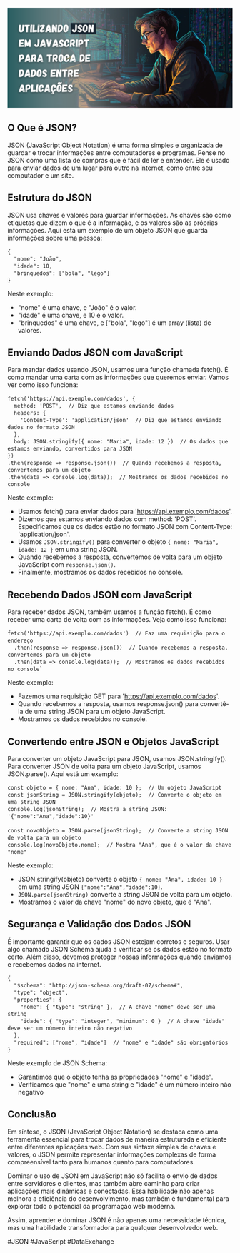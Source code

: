 <a href=""><img src="./Como Utilizar JSON para Troca de Dados entre Aplicações.png" alt="DIO - course"></a>

## O Que é JSON?
JSON (JavaScript Object Notation) é uma forma simples e organizada de guardar e trocar informações entre computadores e programas. Pense no JSON como uma lista de compras que é fácil de ler e entender. Ele é usado para enviar dados de um lugar para outro na internet, como entre seu computador e um site.

## Estrutura do JSON
JSON usa chaves e valores para guardar informações. As chaves são como etiquetas que dizem o que é a informação, e os valores são as próprias informações. Aqui está um exemplo de um objeto JSON que guarda informações sobre uma pessoa:

```
{
  "nome": "João",
  "idade": 10,
  "brinquedos": ["bola", "lego"]
}
```

Neste exemplo:

- "nome" é uma chave, e "João" é o valor.
- "idade" é uma chave, e 10 é o valor.
- "brinquedos" é uma chave, e ["bola", "lego"] é um array (lista) de valores.

## Enviando Dados JSON com JavaScript
Para mandar dados usando JSON, usamos uma função chamada fetch(). É como mandar uma carta com as informações que queremos enviar. Vamos ver como isso funciona:

```
fetch('https://api.exemplo.com/dados', {
  method: 'POST',  // Diz que estamos enviando dados
  headers: {
    'Content-Type': 'application/json'  // Diz que estamos enviando dados no formato JSON
  },
  body: JSON.stringify({ nome: "Maria", idade: 12 })  // Os dados que estamos enviando, convertidos para JSON
})
.then(response => response.json())  // Quando recebemos a resposta, convertemos para um objeto
.then(data => console.log(data));  // Mostramos os dados recebidos no console
```

Neste exemplo:

- Usamos fetch() para enviar dados para 'https://api.exemplo.com/dados'.
- Dizemos que estamos enviando dados com method: 'POST'.
Especificamos que os dados estão no formato JSON com Content-Type: 'application/json'.
- Usamos ```JSON.stringify()``` para converter o objeto ```{ nome: "Maria", idade: 12 }``` em uma string JSON.
- Quando recebemos a resposta, convertemos de volta para um objeto JavaScript com ```response.json()```.
- Finalmente, mostramos os dados recebidos no console.

## Recebendo Dados JSON com JavaScript
Para receber dados JSON, também usamos a função fetch(). É como receber uma carta de volta com as informações. Veja como isso funciona:
```
fetch('https://api.exemplo.com/dados')  // Faz uma requisição para o endereço
  .then(response => response.json())  // Quando recebemos a resposta, convertemos para um objeto
  .then(data => console.log(data));  // Mostramos os dados recebidos no console`
```
Neste exemplo:

- Fazemos uma requisição GET para 'https://api.exemplo.com/dados'.
- Quando recebemos a resposta, usamos response.json() para convertê-la de uma string JSON para um objeto JavaScript.
- Mostramos os dados recebidos no console.

## Convertendo entre JSON e Objetos JavaScript
Para converter um objeto JavaScript para JSON, usamos JSON.stringify(). Para converter JSON de volta para um objeto JavaScript, usamos JSON.parse(). Aqui está um exemplo:
```
const objeto = { nome: "Ana", idade: 10 };  // Um objeto JavaScript
const jsonString = JSON.stringify(objeto);  // Converte o objeto em uma string JSON
console.log(jsonString);  // Mostra a string JSON: '{"nome":"Ana","idade":10}'

const novoObjeto = JSON.parse(jsonString);  // Converte a string JSON de volta para um objeto
console.log(novoObjeto.nome);  // Mostra "Ana", que é o valor da chave "nome"
```
Neste exemplo:

- JSON.stringify(objeto) converte o objeto ```{ nome: "Ana", idade: 10 }``` em uma string JSON ```{"nome":"Ana","idade":10}```.
- ```JSON.parse(jsonString)``` converte a string JSON de volta para um objeto.
- Mostramos o valor da chave "nome" do novo objeto, que é "Ana".

## Segurança e Validação dos Dados JSON
É importante garantir que os dados JSON estejam corretos e seguros. Usar algo chamado JSON Schema ajuda a verificar se os dados estão no formato certo. Além disso, devemos proteger nossas informações quando enviamos e recebemos dados na internet.
```
{
  "$schema": "http://json-schema.org/draft-07/schema#",
  "type": "object",
  "properties": {
    "nome": { "type": "string" },  // A chave "nome" deve ser uma string
    "idade": { "type": "integer", "minimum": 0 }  // A chave "idade" deve ser um número inteiro não negativo
  },
  "required": ["nome", "idade"]  // "nome" e "idade" são obrigatórios
}
```
Neste exemplo de JSON Schema:

- Garantimos que o objeto tenha as propriedades "nome" e "idade".
- Verificamos que "nome" é uma string e "idade" é um número inteiro não negativo

## Conclusão

Em síntese, o JSON (JavaScript Object Notation) se destaca como uma ferramenta essencial para trocar dados de maneira estruturada e eficiente entre diferentes aplicações web. Com sua sintaxe simples de chaves e valores, o JSON permite representar informações complexas de forma compreensível tanto para humanos quanto para computadores.

Dominar o uso de JSON em JavaScript não só facilita o envio de dados entre servidores e clientes, mas também abre caminho para criar aplicações mais dinâmicas e conectadas. Essa habilidade não apenas melhora a eficiência do desenvolvimento, mas também é fundamental para explorar todo o potencial da programação web moderna.

Assim, aprender e dominar JSON é não apenas uma necessidade técnica, mas uma habilidade transformadora para qualquer desenvolvedor web.


#JSON #JavaScript #DataExchange
